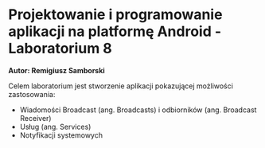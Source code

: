 # Projektowanie i programowanie aplikacji na platformę Android - Laboratorium 8
**Autor: Remigiusz Samborski**

Celem laboratorium jest stworzenie aplikacji pokazującej możliwości zastosowania:

* Wiadomości Broadcast (ang. Broadcasts) i odbiorników (ang. Broadcast Receiver)
* Usług (ang. Services)
* Notyfikacji systemowych

